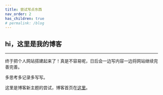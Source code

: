 ```yaml
---
title: 尝试写点东西
nav_order: 2
has_children: true
# permalink: /blog
---
```


## hi，这里是我的博客
---
终于把个人网站搭建起来了！真是不容易呢，日后会一边写内容一边将网站继续完善完善。

多思考多记录多写写。

这里是博客新主题的尝试，博客首页在[这里](http://leiwei.xyz)。


